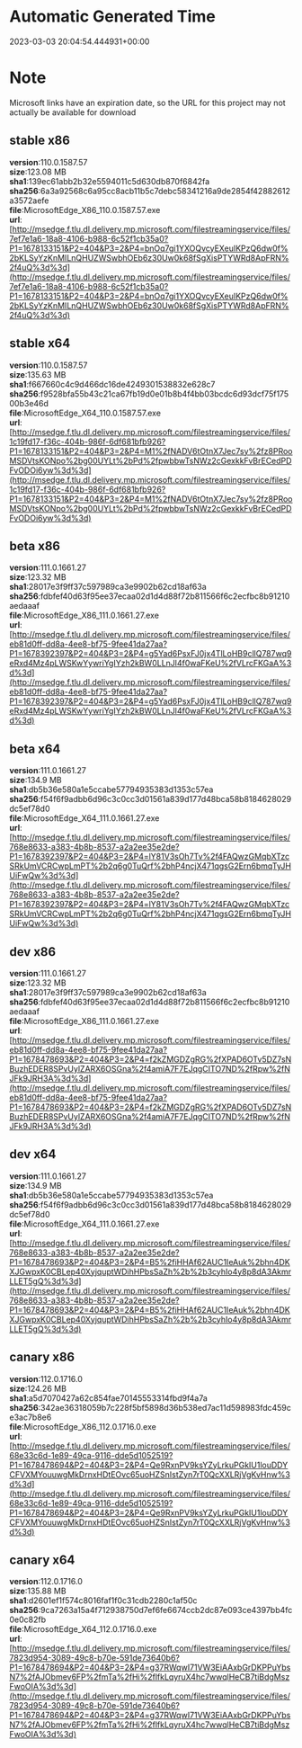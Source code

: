 # Automatic Generated Time
2023-03-03 20:04:54.444931+00:00

# Note
Microsoft links have an expiration date, so the URL for this project may not actually be available for download

## stable x86
**version**:110.0.1587.57  
**size**:123.08 MB  
**sha1**:139ec61abb2b32e5594011c5d630db870f6842fa  
**sha256**:6a3a92568c6a95cc8acb11b5c7debc58341216a9de2854f42882612a3572aefe  
**file**:MicrosoftEdge_X86_110.0.1587.57.exe  
**url**:[http://msedge.f.tlu.dl.delivery.mp.microsoft.com/filestreamingservice/files/7ef7e1a6-18a8-4106-b988-6c52f1cb35a0?P1=1678133151&P2=404&P3=2&P4=bnOq7gi1YXOQvcyEXeuIKPzQ6dw0f%2bKLSyYzKnMILnQHUZWSwbhOEb6z30Uw0k68fSgXisPTYWRd8ApFRN%2f4uQ%3d%3d](http://msedge.f.tlu.dl.delivery.mp.microsoft.com/filestreamingservice/files/7ef7e1a6-18a8-4106-b988-6c52f1cb35a0?P1=1678133151&P2=404&P3=2&P4=bnOq7gi1YXOQvcyEXeuIKPzQ6dw0f%2bKLSyYzKnMILnQHUZWSwbhOEb6z30Uw0k68fSgXisPTYWRd8ApFRN%2f4uQ%3d%3d)  

## stable x64
**version**:110.0.1587.57  
**size**:135.63 MB  
**sha1**:f667660c4c9d466dc16de4249301538832e628c7  
**sha256**:f9528bfa55b43c21ca67fb19d0e01b8b4f4bb03bcdc6d93dcf75f17500b3e46d  
**file**:MicrosoftEdge_X64_110.0.1587.57.exe  
**url**:[http://msedge.f.tlu.dl.delivery.mp.microsoft.com/filestreamingservice/files/1c19fd17-f36c-404b-986f-6df681bfb926?P1=1678133151&P2=404&P3=2&P4=M1%2fNADV6tOtnX7Jec7sy%2fz8PRooMSDVtsKONpo%2bg00UYLt%2bPd%2fpwbbwTsNWz2cGexkkFvBrECedPDFvODOi6yw%3d%3d](http://msedge.f.tlu.dl.delivery.mp.microsoft.com/filestreamingservice/files/1c19fd17-f36c-404b-986f-6df681bfb926?P1=1678133151&P2=404&P3=2&P4=M1%2fNADV6tOtnX7Jec7sy%2fz8PRooMSDVtsKONpo%2bg00UYLt%2bPd%2fpwbbwTsNWz2cGexkkFvBrECedPDFvODOi6yw%3d%3d)  

## beta x86
**version**:111.0.1661.27  
**size**:123.32 MB  
**sha1**:28017e3f9ff37c597989ca3e9902b62cd18af63a  
**sha256**:fdbfef40d63f95ee37ecaa02d1d4d88f72b811566f6c2ecfbc8b91210aedaaaf  
**file**:MicrosoftEdge_X86_111.0.1661.27.exe  
**url**:[http://msedge.f.tlu.dl.delivery.mp.microsoft.com/filestreamingservice/files/eb81d0ff-dd8a-4ee8-bf75-9fee41da27aa?P1=1678392397&P2=404&P3=2&P4=g5Yad6PsxFJ0jx4TlLoHB9cllQ787wq9eRxd4Mz4pLWSKwYywriYgIYzh2kBW0LLnJl4f0waFKeU%2fVLrcFKGaA%3d%3d](http://msedge.f.tlu.dl.delivery.mp.microsoft.com/filestreamingservice/files/eb81d0ff-dd8a-4ee8-bf75-9fee41da27aa?P1=1678392397&P2=404&P3=2&P4=g5Yad6PsxFJ0jx4TlLoHB9cllQ787wq9eRxd4Mz4pLWSKwYywriYgIYzh2kBW0LLnJl4f0waFKeU%2fVLrcFKGaA%3d%3d)  

## beta x64
**version**:111.0.1661.27  
**size**:134.9 MB  
**sha1**:db5b36e580a1e5ccabe57794935383d1353c57ea  
**sha256**:f54f6f9adbb6d96c3c0cc3d01561a839d177d48bca58b8184628029dc5ef78d0  
**file**:MicrosoftEdge_X64_111.0.1661.27.exe  
**url**:[http://msedge.f.tlu.dl.delivery.mp.microsoft.com/filestreamingservice/files/768e8633-a383-4b8b-8537-a2a2ee35e2de?P1=1678392397&P2=404&P3=2&P4=lY81V3sOh7Tv%2f4FAQwzGMqbXTzcSRkUmVCRCwpLmPT%2b2q6g0TuQrf%2bhP4ncjX471qgsG2Ern6bmqTyJHUiFwQw%3d%3d](http://msedge.f.tlu.dl.delivery.mp.microsoft.com/filestreamingservice/files/768e8633-a383-4b8b-8537-a2a2ee35e2de?P1=1678392397&P2=404&P3=2&P4=lY81V3sOh7Tv%2f4FAQwzGMqbXTzcSRkUmVCRCwpLmPT%2b2q6g0TuQrf%2bhP4ncjX471qgsG2Ern6bmqTyJHUiFwQw%3d%3d)  

## dev x86
**version**:111.0.1661.27  
**size**:123.32 MB  
**sha1**:28017e3f9ff37c597989ca3e9902b62cd18af63a  
**sha256**:fdbfef40d63f95ee37ecaa02d1d4d88f72b811566f6c2ecfbc8b91210aedaaaf  
**file**:MicrosoftEdge_X86_111.0.1661.27.exe  
**url**:[http://msedge.f.tlu.dl.delivery.mp.microsoft.com/filestreamingservice/files/eb81d0ff-dd8a-4ee8-bf75-9fee41da27aa?P1=1678478693&P2=404&P3=2&P4=f2kZMGDZgRG%2fXPAD6OTv5DZ7sNBuzhEDER8SPvUylZARX6OSGna%2f4amiA7F7EJqgCITO7ND%2fRpw%2fNJFk9JRH3A%3d%3d](http://msedge.f.tlu.dl.delivery.mp.microsoft.com/filestreamingservice/files/eb81d0ff-dd8a-4ee8-bf75-9fee41da27aa?P1=1678478693&P2=404&P3=2&P4=f2kZMGDZgRG%2fXPAD6OTv5DZ7sNBuzhEDER8SPvUylZARX6OSGna%2f4amiA7F7EJqgCITO7ND%2fRpw%2fNJFk9JRH3A%3d%3d)  

## dev x64
**version**:111.0.1661.27  
**size**:134.9 MB  
**sha1**:db5b36e580a1e5ccabe57794935383d1353c57ea  
**sha256**:f54f6f9adbb6d96c3c0cc3d01561a839d177d48bca58b8184628029dc5ef78d0  
**file**:MicrosoftEdge_X64_111.0.1661.27.exe  
**url**:[http://msedge.f.tlu.dl.delivery.mp.microsoft.com/filestreamingservice/files/768e8633-a383-4b8b-8537-a2a2ee35e2de?P1=1678478693&P2=404&P3=2&P4=B5%2fiHHAf62AUC1IeAuk%2bhn4DKXJGwpxK0CBLep40XyjquptWDihHPbsSaZh%2b%2b3cyhIo4y8p8dA3AkmrLLET5gQ%3d%3d](http://msedge.f.tlu.dl.delivery.mp.microsoft.com/filestreamingservice/files/768e8633-a383-4b8b-8537-a2a2ee35e2de?P1=1678478693&P2=404&P3=2&P4=B5%2fiHHAf62AUC1IeAuk%2bhn4DKXJGwpxK0CBLep40XyjquptWDihHPbsSaZh%2b%2b3cyhIo4y8p8dA3AkmrLLET5gQ%3d%3d)  

## canary x86
**version**:112.0.1716.0  
**size**:124.26 MB  
**sha1**:a5d7070427a62c854fae70145553314fbd9f4a7a  
**sha256**:342ae36318059b7c228f5bf5898d36b538ed7ac11d598983fdc459ce3ac7b8e6  
**file**:MicrosoftEdge_X86_112.0.1716.0.exe  
**url**:[http://msedge.f.tlu.dl.delivery.mp.microsoft.com/filestreamingservice/files/68e33c6d-1e89-49ca-9116-dde5d1052519?P1=1678478694&P2=404&P3=2&P4=Qe9RxnPV9ksYZyLrkuPGkIU1louDDYCFVXMYouuwgMkDrnxHDtEOvc65uoHZSnIstZyn7rT0QcXXLRjVgKvHnw%3d%3d](http://msedge.f.tlu.dl.delivery.mp.microsoft.com/filestreamingservice/files/68e33c6d-1e89-49ca-9116-dde5d1052519?P1=1678478694&P2=404&P3=2&P4=Qe9RxnPV9ksYZyLrkuPGkIU1louDDYCFVXMYouuwgMkDrnxHDtEOvc65uoHZSnIstZyn7rT0QcXXLRjVgKvHnw%3d%3d)  

## canary x64
**version**:112.0.1716.0  
**size**:135.88 MB  
**sha1**:d2601ef1f574c8016faf1f0c31cdb2280c1af50c  
**sha256**:9ca7263a15a4f712938750d7ef6fe6674ccb2dc87e093ce4397bb4fc0e0c82fb  
**file**:MicrosoftEdge_X64_112.0.1716.0.exe  
**url**:[http://msedge.f.tlu.dl.delivery.mp.microsoft.com/filestreamingservice/files/7823d954-3089-49c8-b70e-591de73640b6?P1=1678478694&P2=404&P3=2&P4=g37RWqwI71VW3EiAAxbGrDKPPuYbsN7%2fAJObmev6FP%2fmTa%2fHi%2flfkLqyruX4hc7wwqlHeCB7tiBdgMszFwoOIA%3d%3d](http://msedge.f.tlu.dl.delivery.mp.microsoft.com/filestreamingservice/files/7823d954-3089-49c8-b70e-591de73640b6?P1=1678478694&P2=404&P3=2&P4=g37RWqwI71VW3EiAAxbGrDKPPuYbsN7%2fAJObmev6FP%2fmTa%2fHi%2flfkLqyruX4hc7wwqlHeCB7tiBdgMszFwoOIA%3d%3d)  

